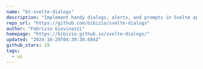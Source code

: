```yaml
---
name: "bt-svelte-dialogs"
description: "Implement handy dialogs, alerts, and prompts in Svelte applications."
repo_url: "https://github.com/bibizio/svelte-dialogs"
author: "Fabrizio Giovinazzi"
homepage: "https://bibizio.github.io/svelte-dialogs/"
updated: "2024-10-29T04:39:30.684Z"
github_stars: 19
tags: 
  - ui
---
```

